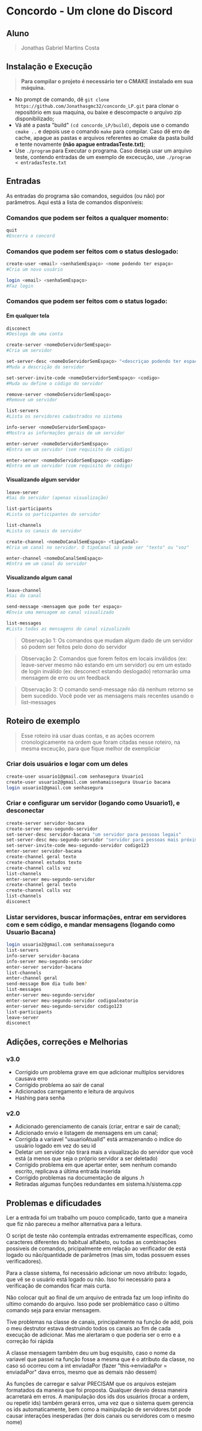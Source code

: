 # Concordo - Um clone do Discord

## Aluno
>Jonathas Gabriel Martins Costa

## Instalação e Execução
> **Para compilar o projeto é necessário ter o CMAKE instalado em sua máquina.**

* No prompt de comando, dê ```git clone https://github.com/Jonathasgmc32/concordo_LP.git``` para clonar o repositório em sua maquina, ou baixe e descompacte o arquivo zip disponibilizado;
* Vá até a pasta "build" ```(cd concordo_LP/build)```, depois use o comando ```cmake ..``` e depois use o comando ```make``` para compilar. Caso dê erro de cache, apague as pastas e arquivos referentes ao cmake da pasta build e tente novamente **(não apague entradasTeste.txt)**;
* Use ```./program``` para Executar o programa. Caso deseja usar um arquivo teste, contendo entradas de um
exemplo de excecução, use ```./program < entradasTeste.txt```

## Entradas

As entradas do programa são comandos, seguidos (ou não) por parâmetros. Aqui está a lista de comandos disponíveis:

<h3> Comandos que podem ser feitos a qualquer momento: </h3>

```bash
quit
#Encerra o concord
```

<h3> Comandos que podem ser feitos com o status deslogado: </h3>

```bash
create-user <email> <senhaSemEspaço> <nome podendo ter espaço>
#Cria um novo usuário

login <email> <senhaSemEspaço>
#Faz login
```

<h3> Comandos que podem ser feitos com o status logado: </h3>

<h4> Em qualquer tela </h4>

```bash
disconect
#Desloga de uma conta

create-server <nomeDoServidorSemEspaço>
#Cria um servidor

set-server-desc <nomeDoServidorSemEspaço> "<descriçao podendo ter espaço>"
#Muda a descrição do servidor

set-server-invite-code <nomeDoServidorSemEspaço> <codigo>
#Muda ou define o código do servidor

remove-server <nomeDoServidorSemEspaço>
#Remove um servidor

list-servers
#Lista os servidores cadastrados no sistema

info-server <nomeDoServidorSemEspaço>
#Mostra as informações gerais de um servidor

enter-server <nomeDoServidorSemEspaço>
#Entra em um servidor (sem requisito de código)

enter-server <nomeDoServidorSemEspaço> <codigo>
#Entra em um servidor (com requisito de código)
```

<h4> Visualizando algum servidor </h4>

```bash
leave-server
#Sai do servidor (apenas visualização)

list-participants
#Lista os participantes do servidor

list-channels
#Lista os canais do servidor

create-channel <nomeDoCanalSemEspaço> <tipoCanal>
#Cria um canal no servidor. O tipoCanal só pode ser "texto" ou "voz"

enter-channel <nomeDoCanalSemEspaço>
#Entra em um canal do servidor
```

<h4> Visualizando algum canal </h4>

```bash
leave-channel
#Sai do canal

send-message <mensagem que pode ter espaço>
#Envia uma mensagem ao canal visualizado

list-messages
#Lista todas as mensagens do canal vizualizado
```
>Observação 1: Os comandos que mudam algum dado de um servidor só podem ser feitos pelo dono do servidor

>Observação 2: Comandos que forem feitos em locais inválidos (ex: leave-server mesmo não estando em um servidor) ou em um estado de login inválido (ex: desconect estando deslogado) retornarão uma mensagem de erro ou um feedback

>Observação 3: O comando send-message não dá nenhum retorno se bem sucedido. Você pode ver as mensagens mais
recentes usando o list-messages

## Roteiro de exemplo

>Esse roteiro irá usar duas contas, e as ações ocorrem cronologicamente na
ordem que foram citadas nesse roteiro, na mesma exceução, para que fique melhor de exempliciar

<h3> Criar dois usuários e logar com um deles</h3>

```bash
create-user usuario1@gmail.com senhasegura Usuario1
create-user usuario2@gmail.com senhamaissegura Usuario bacana
login usuario1@gmail.com senhasegura
```

<h3> Criar e configurar um servidor (logando como Usuario1), e desconectar</h3>

```bash
create-server servidor-bacana
create-server meu-segundo-servidor
set-server-desc servidor-bacana "um servidor para pessoas legais"
set-server-desc meu-segundo-servidor "servidor para pessoas mais próximas"
set-server-invite-code meu-segundo-servidor codigo123
enter-server servidor-bacana
create-channel geral texto
create-channel estudos texto
create-channel calls voz
list-channels
enter-server meu-segundo-servidor
create-channel geral texto
create-channel calls voz
list-channels
disconect
```
<h3> Listar servidores, buscar informações, entrar em servidores com e sem código, e mandar mensagens (logando como Usuario Bacana) </h3>

```bash
login usuario2@gmail.com senhamaissegura
list-servers
info-server servidor-bacana
info-server meu-segundo-servidor
enter-server servidor-bacana
list-channels
enter-channel geral
send-message Bom dia tudo bem?
list-messages
enter-server meu-segundo-servidor
enter-server meu-segundo-servidor codigoaleatorio
enter-server meu-segundo-servidor codigo123
list-participants
leave-server
disconect
```
## Adições, correções e Melhorias

<h3>v3.0</h3>

* Corrigido um problema grave em que adicionar multiplos servidores causava erro
* Corrigido problema ao sair de canal
* Adicionados carregamento e leitura de arquivos
* Hashing para senha

<h3>v2.0</h3>

* Adicionado gerenciamento de canais (criar, entrar e sair de canal);
* Adicionado envio e listagem de mensagens em um canal;
* Corrigida a variavel "usuarioAtualId" está armazenando o indice do usuário logado em vez do seu id
* Deletar um servidor não tirará mais a visualização do servidor que você está (a menos que seja o próprio servidor a ser deletado)
* Corrigido problema em que apertar enter, sem nenhum comando escrito, replicava a última entrada inserida
* Corrigido problemas na documentação de alguns .h
* Retiradas algumas funções redundantes em sistema.h/sistema.cpp

## Problemas e dificudades

Ler a entrada foi um trabalho um pouco complicado, tanto que a maneira que fiz não pareceu a melhor alternativa para a leitura.

O script de teste não contempla entradas extremamente específicas, como caracteres diferentes do habitual alfabeto, ou todas as combinações possiveis de comandos, pricipalmente em relação ao verificador de está logado ou não/quantidade de parâmetros (mas sim, todas possuem esses verificadores).

Para a classe sistema, foi necessário adicionar um novo atributo: logado, que vê se o usuário está logado ou não. Isso foi necessário para a verificação de comandos ficar mais curta.

Não colocar quit ao final de um arquivo de entrada faz um loop infinito do ultimo comando do arquivo. Isso pode ser problemático caso o último comando seja para enviar mensagem. 

Tive problemas na classe de canais, principalmente na função de add, pois o meu destrutor estava destruindo
todos os canais ao fim de cada execução de adicionar. Mas me alertaram o que poderia ser o erro e a correção
foi rápida

A classe mensagem também deu um bug esquisito, caso o nome da variavel que passei na função fosse a mesma que é
o atributo da classe, no caso só ocorreu com a int enviadaPor (fazer "this->enviadaPor = enviadaPor" dava erros, mesmo que as demais não dessem)

As funções de carregar e salvar PRECISAM que os arquivos estejam formatados da maneira que foi proposta. Qualquer desvio dessa maneira acarretará em erros. A manipulação dos ids dos usuários (trocar a ordem, ou repetir ids) também gerará erros, uma vez que o sistema quem gerencia os ids automaticamente, bem como a mainipulação de servidores.txt pode causar interações inesperadas (ter dois canais ou servidores com o mesmo nome)